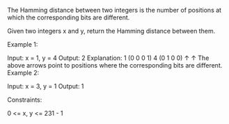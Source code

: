 The Hamming distance between two integers is the number of positions at which the corresponding bits are different.

Given two integers x and y, return the Hamming distance between them.

 

Example 1:

Input: x = 1, y = 4
Output: 2
Explanation:
1   (0 0 0 1)
4   (0 1 0 0)
       ↑   ↑
The above arrows point to positions where the corresponding bits are different.
Example 2:

Input: x = 3, y = 1
Output: 1
 

Constraints:

0 <= x, y <= 231 - 1